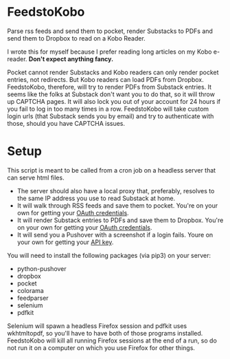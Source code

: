 # FeedstoKobo
Parse rss feeds and send them to pocket, render Substacks to PDFs and send them to Dropbox to read on a Kobo Reader.

I wrote this for myself because I prefer reading long articles on my Kobo e-reader.
**Don't expect anything fancy.**

Pocket cannot render Substacks and Kobo readers can only render pocket entries, not redirects.
But Kobo readers can load PDFs from Dropbox.
FeedstoKobo, therefore, will try to render PDFs from Substack entries.
It seems like the folks at Substack don't want you to do that, so it will throw up CAPTCHA pages.
It will also lock you out of your account for 24 hours if you fail to log in too many times in a row.
FeedstoKobo will take custom login urls (that Substack sends you by email) and try to authenticate with those, should you have CAPTCHA issues.

# Setup
This script is meant to be called from a cron job on a headless server that can serve html files.

- The server should also have a local proxy that, preferably, resolves to the same IP address you use to read Substack at home.
- It will walk through RSS feeds and save them to pocket. You're on your own for getting your [OAuth credentials](https://getpocket.com/developer/apps/new).
- It will render Substack entries to PDFs and save them to Dropbox. You're on your own for getting your [OAuth credentials](https://www.dropbox.com/developers/reference/getting-started#app%20console).
- It will send you a Pushover with a screenshot if a login fails. Youre on your own for getting your [API key](https://pushover.net/api).

You will need to install the following packages (via pip3) on your server:
- python-pushover
- dropbox
- pocket
- colorama
- feedparser
- selenium
- pdfkit

Selenium will spawn a headless Firefox session and pdfkit uses wkhtmltopdf, so you'll have to have both of those programs installed.
FeedstoKobo will kill all running Firefox sessions at the end of a run, so do not run it on a computer on which you use Firefox for other things.
